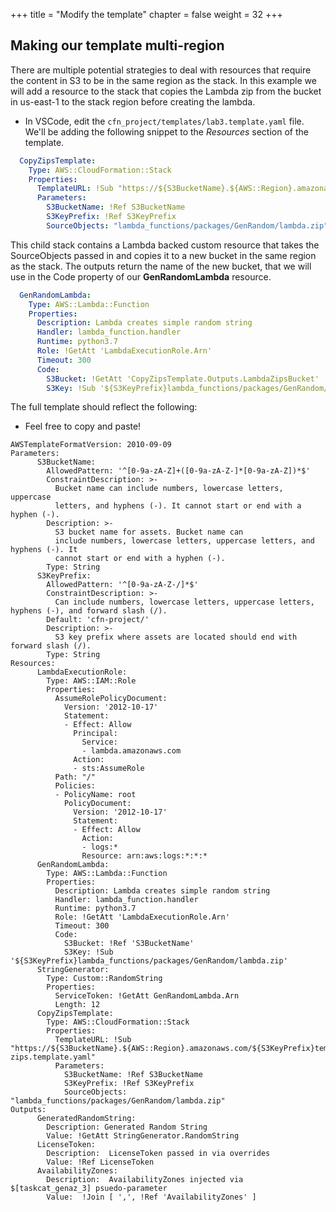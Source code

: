 +++
title = "Modify the template"
chapter = false
weight = 32
+++


## Making our template multi-region
There are multiple potential strategies to deal with resources that require the content
in S3 to be in the same region as the stack. In this example we will add a resource to 
the stack that copies the Lambda zip from the bucket in us-east-1 to the stack region 
before creating the lambda.

* In VSCode, edit the `cfn_project/templates/lab3.template.yaml` file. We'll be adding 
the following snippet to the _Resources_ section of the template.

```yaml
  CopyZipsTemplate:
    Type: AWS::CloudFormation::Stack
    Properties:
      TemplateURL: !Sub "https://${S3BucketName}.${AWS::Region}.amazonaws.com/${S3KeyPrefix}templates/copy-zips.template.yaml"
      Parameters:
        S3BucketName: !Ref S3BucketName
        S3KeyPrefix: !Ref S3KeyPrefix
        SourceObjects: "lambda_functions/packages/GenRandom/lambda.zip"
```

This child stack contains a Lambda backed custom resource that takes the SourceObjects 
passed in and copies it to a new bucket in the same region as the stack. The outputs 
return the name of the new bucket, that we will use in the Code property of our 
**GenRandomLambda** resource.

```yaml
  GenRandomLambda:
    Type: AWS::Lambda::Function
    Properties:
      Description: Lambda creates simple random string
      Handler: lambda_function.handler
      Runtime: python3.7
      Role: !GetAtt 'LambdaExecutionRole.Arn'
      Timeout: 300
      Code:
        S3Bucket: !GetAtt 'CopyZipsTemplate.Outputs.LambdaZipsBucket'
        S3Key: !Sub '${S3KeyPrefix}lambda_functions/packages/GenRandom/lambda.zip'
```

The full template should reflect the following:

* Feel free to copy and paste!


```
AWSTemplateFormatVersion: 2010-09-09
Parameters:
      S3BucketName:
        AllowedPattern: '^[0-9a-zA-Z]+([0-9a-zA-Z-]*[0-9a-zA-Z])*$'
        ConstraintDescription: >-
          Bucket name can include numbers, lowercase letters, uppercase
          letters, and hyphens (-). It cannot start or end with a hyphen (-).
        Description: >-
          S3 bucket name for assets. Bucket name can
          include numbers, lowercase letters, uppercase letters, and hyphens (-). It
          cannot start or end with a hyphen (-).
        Type: String
      S3KeyPrefix:
        AllowedPattern: '^[0-9a-zA-Z-/]*$'
        ConstraintDescription: >-
          Can include numbers, lowercase letters, uppercase letters, hyphens (-), and forward slash (/).
        Default: 'cfn-project/'
        Description: >-
          S3 key prefix where assets are located should end with forward slash (/).
        Type: String
Resources:
      LambdaExecutionRole:
        Type: AWS::IAM::Role
        Properties:
          AssumeRolePolicyDocument:
            Version: '2012-10-17'
            Statement:
            - Effect: Allow
              Principal:
                Service:
                - lambda.amazonaws.com
              Action:
              - sts:AssumeRole
          Path: "/"
          Policies:
          - PolicyName: root
            PolicyDocument:
              Version: '2012-10-17'
              Statement:
              - Effect: Allow
                Action:
                - logs:*
                Resource: arn:aws:logs:*:*:*
      GenRandomLambda:
        Type: AWS::Lambda::Function
        Properties:
          Description: Lambda creates simple random string
          Handler: lambda_function.handler
          Runtime: python3.7
          Role: !GetAtt 'LambdaExecutionRole.Arn'
          Timeout: 300
          Code:
            S3Bucket: !Ref 'S3BucketName'
            S3Key: !Sub '${S3KeyPrefix}lambda_functions/packages/GenRandom/lambda.zip'
      StringGenerator:
        Type: Custom::RandomString
        Properties:
          ServiceToken: !GetAtt GenRandomLambda.Arn
          Length: 12
      CopyZipsTemplate:
        Type: AWS::CloudFormation::Stack
        Properties:
          TemplateURL: !Sub "https://${S3BucketName}.${AWS::Region}.amazonaws.com/${S3KeyPrefix}templates/copy-zips.template.yaml"
          Parameters:
            S3BucketName: !Ref S3BucketName
            S3KeyPrefix: !Ref S3KeyPrefix
            SourceObjects: "lambda_functions/packages/GenRandom/lambda.zip"
Outputs:
      GeneratedRandomString:
        Description: Generated Random String
        Value: !GetAtt StringGenerator.RandomString
      LicenseToken:
        Description:  LicenseToken passed in via overrides
        Value: !Ref LicenseToken
      AvailabilityZones:
        Description:  AvailabilityZones injected via $[taskcat_genaz_3] psuedo-parameter
        Value:  !Join [ ',', !Ref 'AvailabilityZones' ]
```
